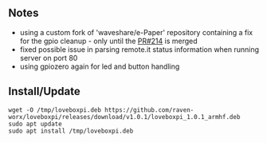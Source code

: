 ﻿
## Notes

* using a custom fork of 'waveshare/e-Paper' repository containing a fix for the gpio cleanup - only until the [PR#214](https://github.com/waveshare/e-Paper/pull/214) is merged
* fixed possible issue in parsing remote.it status information when running server on port 80
* using gpiozero again for led and button handling

## Install/Update

```console
wget -O /tmp/loveboxpi.deb https://github.com/raven-worx/loveboxpi/releases/download/v1.0.1/loveboxpi_1.0.1_armhf.deb
sudo apt update
sudo apt install /tmp/loveboxpi.deb
```
